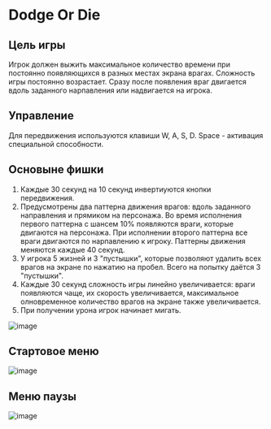 # Dodge Or Die

## Цель игры
Игрок должен выжить максимальное количество времени при постоянно появляющихся в разных местах экрана врагах.
Сложность игры постоянно возрастает.
Сразу после появления враг двигается вдоль заданного нарпавления или надвигается на игрока.

## Управление
Для передвижения используются клавиши W, A, S, D.
Space - активация специальной способности.

## Основыне фишки
1) Каждые 30 секунд на 10 секунд инвертиуются кнопки передвижения.
2) Предусмотрены два паттерна движения врагов: вдоль заданного направления и прямиком на персонажа. Во время исполнения первого паттерна с шансем 10% появляются враги, которые двигаются на персонажа. При исполнении второго паттерна все враги двигаются по нарпавлению к игроку. Паттерны движения меняются каждые 40 секунд.
3) У игрока 5 жизней и 3 "пустышки", которые позволяют удалить всех врагов на экране по нажатию на пробел. Всего на попытку даётся 3 "пустышки".
4) Каждые 30 секунд сложность игры линейно увеличивается: враги появляются чаще, их скорость увеличивается, максимальное олновременное количество врагов на экране также увеличивается.
5) При получении урона игрок начинает мигать.

![image](https://user-images.githubusercontent.com/95305283/171711909-d927308b-7aac-4e56-923a-8324c3180421.png)

## Стартовое меню
![image](https://user-images.githubusercontent.com/95305283/171717028-f4cd7c76-7ffc-47ab-b4a0-486a32056bf9.png)

## Меню паузы
![image](https://user-images.githubusercontent.com/95305283/171717142-7c1316e8-75b3-4a67-af4b-018626200287.png)
